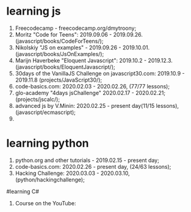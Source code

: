 # learning js
1. Freecodecamp - freecodecamp.org/dmytroony;
2. Moritz "Code for Teens": 2019.09.06 - 2019.09.26. (javascript/books/CodeForTeens/);
3. Nikolskiy "JS on examples" - 2019.09.26 - 2019.10.01. (javascript/books/JsOnExamples/);
4. Marijn Haverbeke "Eloquent Javascript": 2019.10.2 - 2019.12.3. (javascript/books/EloquentJavascript/);
5. 30days of the VanillaJS Challenge on javascript30.com: 2019.10.9 - 2019.11.8 (projects/JavaScript30/);
6. code-basics.com: 2020.02.03 - 2020.02.26, (77/77 lessons);
7. glo-academy "4days jsChallenge" 2020.02.17 - 2020.02.21; (projects/jscalc/);
8. advanced js by V.Minin: 2020.02.25 - present day(11/15 lessons), (javascript/ecmascript);
8. 

# learning python
1. python.org and other tutorials - 2019.02.15 - present day;
2. code-basics.com: 2020.02.26 - present day, (24/63 lessons);
3. Hacking Challenge: 2020.03.03 - 2020.03.10, (python/hackingchallenge);

#learning C#
1. Course on the YouTube: 